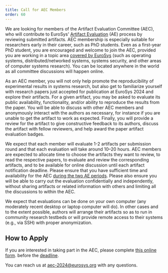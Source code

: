 ```yaml
---
title: Call for AEC Members
order: 60
---
```


We are looking for members of the Artifact Evaluation Committee (AEC), who will contribute to EuroSys' [Artifact Evaluation](call) (AE) process by reviewing submitted artifacts.
AEC membership is especially suitable for researchers early in their career, such as PhD students.
Even as a first-year PhD student, you are encouraged and welcome to join the AEC, provided you are working in a topic area [covered by EuroSys](https://2024.eurosys.org/cfp.html) (such as operating systems, distributed/networked systems, systems security, and other areas of computer systems research).
You can be located anywhere in the world as all committee discussions will happen online.


As an AEC member, you will not only help promote the reproducibility of experimental results in systems research, but also get to familiarize yourself with research papers just accepted for publication at EuroSys 2024 and explore their artifacts.
For a given artifact, you may be asked to evaluate its public availability, functionality, and/or ability to reproduce the results from the paper.
You will be able to discuss with other AEC members and anonymously interact with the authors as necessary, for instance if you are unable to get the artifact to work as expected.
Finally, you will provide a review for the artifact to give constructive feedback to its authors, discuss the artifact with fellow reviewers, and help award the paper artifact evaluation badges.

We expect that each member will evaluate 1-2 artifacts per submission round and that each evaluation will take around 10–20 hours.
AEC members are expected to allocate time to choose the artifacts they want to review, to read the respective papers, to evaluate and review the corresponding artifacts, and to be available for online discussion until each artifact notification deadline.
Please ensure that you have sufficient time and availability for the AEC [during the two AE periods](dates).
Please also ensure you will be able to carry out the evaluation confidentially and independently, without sharing artifacts or related information with others and limiting all the discussions to within the AEC.

We expect that evaluations can be done on your own computer (any moderately recent desktop or laptop computer will do). In other cases and to the extent possible, authors will arrange their artifacts so as to run in community research testbeds or will provide remote access to their systems (e.g., via SSH) with proper anonymization.

How to Apply
------------

If you are interested in taking part in the AEC, please complete [this online form](https://docs.google.com/forms/d/1amD2x6WvsWAdQLZoTcQlMLQT_d2mhp0VuOrB4gAt7zU/). 
before the [deadline](dates). 


You can reach us at [aec-2024@eurosys.org](mailto:aec-2024@eurosys.org) with any questions.
